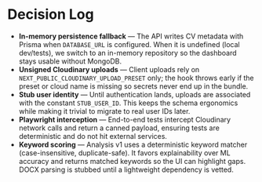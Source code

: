 # Decision Log

- **In-memory persistence fallback** — The API writes CV metadata with Prisma when `DATABASE_URL` is configured. When it is undefined (local dev/tests), we switch to an in-memory repository so the dashboard stays usable without MongoDB.
- **Unsigned Cloudinary uploads** — Client uploads rely on `NEXT_PUBLIC_CLOUDINARY_UPLOAD_PRESET` only; the hook throws early if the preset or cloud name is missing so secrets never end up in the bundle.
- **Stub user identity** — Until authentication lands, uploads are associated with the constant `STUB_USER_ID`. This keeps the schema ergonomics while making it trivial to migrate to real user IDs later.
- **Playwright interception** — End-to-end tests intercept Cloudinary network calls and return a canned payload, ensuring tests are deterministic and do not hit external services.
- **Keyword scoring** — Analysis v1 uses a deterministic keyword matcher (case-insensitive, duplicate-safe). It favors explainability over ML accuracy and returns matched keywords so the UI can highlight gaps. DOCX parsing is stubbed until a lightweight dependency is vetted.
